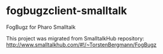 # fogbugzclient-smalltalk
FogBugz for Pharo Smalltalk

This project was migrated from SmalltalkHub repository: http://www.smalltalkhub.com/#!/~TorstenBergmann/FogBugz
